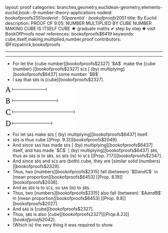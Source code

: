 layout: proof
categories: branches,geometry,euclidean-geometry,elements-euclid,book--9-number-theory-applications
nodeid: bookofproofs$2551
orderid: 50
parentid: bookofproofs$2051
title: By Euclid
description: PROOF OF 9.05: NUMBER MULTIPLIED BY CUBE NUMBER MAKING CUBE IS ITSELF CUBE &#9733; graduate maths &#10004; step by step &#10010; visit BookOfProofs now!
references: bookofproofs$6419
keywords: cube,itself,making,multiplied,number,proof
contributors: @Fitzpatrick,bookofproofs

---


---



* For let the [cube number][bookofproofs$2327] `$A$` make the [cube (number) ][bookofproofs$2327] `$C$` [ (by) multiplying][bookofproofs$6437] some number `$B$`.
* I say that `$B$` is [cube][bookofproofs$2327].

![fig05e](https://github.com/bookofproofs/bookofproofs.github.io/blob/main/_sources/_assets/images/euclid/Book09/fig05e.png?raw=true)

* For let `$A$` make `$D$` [ (by) multiplying][bookofproofs$6437] itself.
* `$D$` is thus cube [[Prop. 9.3]][bookofproofs$2049].
* And since `$A$` has made `$D$` [ (by) multiplying][bookofproofs$6437] itself, and has made `$C$` [ (by) multiplying][bookofproofs$6437] `$B$`, thus as `$A$` is to `$B$`, so `$D$` (is) to `$C$` [[Prop. 7.17]][bookofproofs$2347].
* And since `$D$` and `$C$` are (both) cube, they are [similar solid (numbers) ][bookofproofs$2329].
* Thus, two [numbers][bookofproofs$2315] fall (between) `$D$` and `$C$` in [mean proportion][bookofproofs$6453] [[Prop. 8.19]][bookofproofs$2038].
* And as `$D$` is to `$C$`, so `$A$` (is) to `$B$`.
* Thus, two [numbers][bookofproofs$2315] also fall (between) `$A$` and `$B$` in [mean proportion][bookofproofs$6453] [[Prop. 8.8]][bookofproofs$2027].
* And `$A$` is [cube][bookofproofs$2327].
* Thus, `$B$` is also [cube][bookofproofs$2327] [[Prop. 8.23]][bookofproofs$2042].
* (Which is) the very thing it was required to show.

